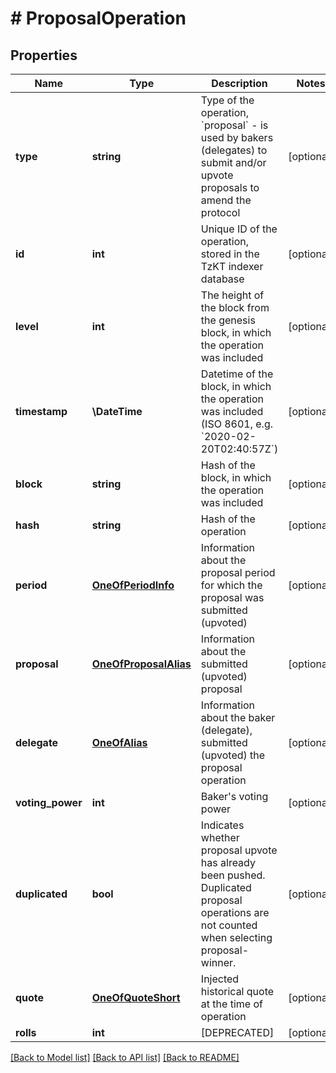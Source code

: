 # # ProposalOperation

## Properties

Name | Type | Description | Notes
------------ | ------------- | ------------- | -------------
**type** | **string** | Type of the operation, &#x60;proposal&#x60; - is used by bakers (delegates) to submit and/or upvote proposals to amend the protocol | [optional]
**id** | **int** | Unique ID of the operation, stored in the TzKT indexer database | [optional]
**level** | **int** | The height of the block from the genesis block, in which the operation was included | [optional]
**timestamp** | **\DateTime** | Datetime of the block, in which the operation was included (ISO 8601, e.g. &#x60;2020-02-20T02:40:57Z&#x60;) | [optional]
**block** | **string** | Hash of the block, in which the operation was included | [optional]
**hash** | **string** | Hash of the operation | [optional]
**period** | [**OneOfPeriodInfo**](OneOfPeriodInfo.md) | Information about the proposal period for which the proposal was submitted (upvoted) | [optional]
**proposal** | [**OneOfProposalAlias**](OneOfProposalAlias.md) | Information about the submitted (upvoted) proposal | [optional]
**delegate** | [**OneOfAlias**](OneOfAlias.md) | Information about the baker (delegate), submitted (upvoted) the proposal operation | [optional]
**voting_power** | **int** | Baker&#39;s voting power | [optional]
**duplicated** | **bool** | Indicates whether proposal upvote has already been pushed. Duplicated proposal operations are not counted when selecting proposal-winner. | [optional]
**quote** | [**OneOfQuoteShort**](OneOfQuoteShort.md) | Injected historical quote at the time of operation | [optional]
**rolls** | **int** | [DEPRECATED] | [optional]

[[Back to Model list]](../../README.md#models) [[Back to API list]](../../README.md#endpoints) [[Back to README]](../../README.md)
